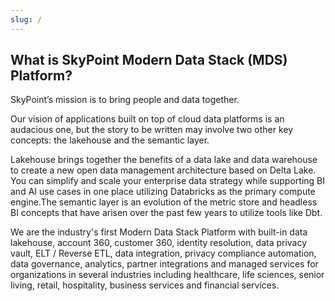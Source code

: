 ---slug: /---## What is SkyPoint Modern Data Stack (MDS) Platform?SkyPoint’s mission is to bring people and data together.Our vision of applications built on top of cloud data platforms is an audacious one, but the story to be written may involve two other key concepts: the lakehouse and the semantic layer.Lakehouse brings together the benefits of a data lake and data warehouse to create a new open data management architecture based on Delta Lake. You can simplify and scale your enterprise data strategy while supporting BI and AI use cases in one place utilizing Databricks as the primary compute engine.The semantic layer is an evolution of the metric store and headless BI concepts that have arisen over the past few years to utilize tools like Dbt.We are the industry's first Modern Data Stack Platform with built-in data lakehouse, account 360, customer 360, identity resolution, data privacy vault, ELT / Reverse ETL, data integration, privacy compliance automation, data governance, analytics, partner integrations and managed services for organizations in several industries including healthcare, life sciences, senior living, retail, hospitality, business services and financial services.